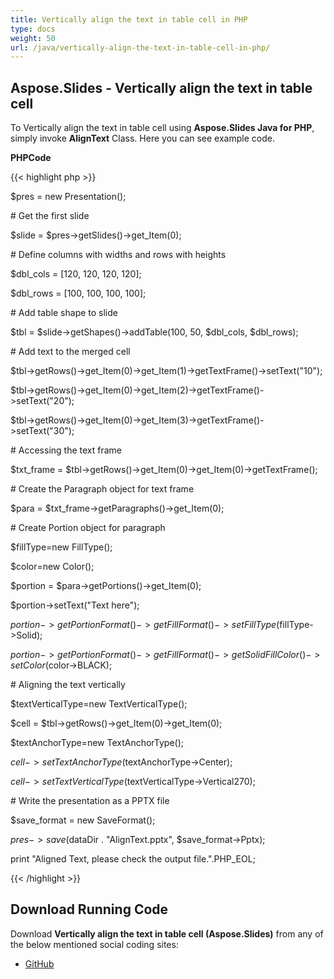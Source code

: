 ```yaml
---
title: Vertically align the text in table cell in PHP
type: docs
weight: 50
url: /java/vertically-align-the-text-in-table-cell-in-php/
---
```


## **Aspose.Slides - Vertically align the text in table cell**
To Vertically align the text in table cell using **Aspose.Slides Java for PHP**, simply invoke **AlignText** Class. Here you can see example code.

**PHPCode**

{{< highlight php >}}

 $pres = new Presentation();

\# Get the first slide

$slide = $pres->getSlides()->get_Item(0);

\# Define columns with widths and rows with heights

$dbl_cols = [120, 120, 120, 120];

$dbl_rows = [100, 100, 100, 100];

\# Add table shape to slide

$tbl = $slide->getShapes()->addTable(100, 50, $dbl_cols, $dbl_rows);

\# Add text to the merged cell

$tbl->getRows()->get_Item(0)->get_Item(1)->getTextFrame()->setText("10");

$tbl->getRows()->get_Item(0)->get_Item(2)->getTextFrame()->setText("20");

$tbl->getRows()->get_Item(0)->get_Item(3)->getTextFrame()->setText("30");

\# Accessing the text frame

$txt_frame = $tbl->getRows()->get_Item(0)->get_Item(0)->getTextFrame();

\# Create the Paragraph object for text frame

$para = $txt_frame->getParagraphs()->get_Item(0);

\# Create Portion object for paragraph

$fillType=new FillType();

$color=new Color();

$portion = $para->getPortions()->get_Item(0);

$portion->setText("Text here");

$portion->getPortionFormat()->getFillFormat()->setFillType($fillType->Solid);

$portion->getPortionFormat()->getFillFormat()->getSolidFillColor()->setColor($color->BLACK);

\# Aligning the text vertically

$textVerticalType=new TextVerticalType();

$cell = $tbl->getRows()->get_Item(0)->get_Item(0);

$textAnchorType=new TextAnchorType();

$cell->setTextAnchorType($textAnchorType->Center);

$cell->setTextVerticalType($textVerticalType->Vertical270);

\# Write the presentation as a PPTX file

$save_format = new SaveFormat();

$pres->save($dataDir . "AlignText.pptx", $save_format->Pptx);

print "Aligned Text, please check the output file.".PHP_EOL;

{{< /highlight >}}
## **Download Running Code**
Download **Vertically align the text in table cell (Aspose.Slides)** from any of the below mentioned social coding sites:

- [GitHub](https://github.com/aspose-slides/Aspose.Slides-for-Java/blob/master/Plugins/Aspose_Slides_Java_for_PHP/src/aspose/slides/WorkingWithTables/AlignText.php)
